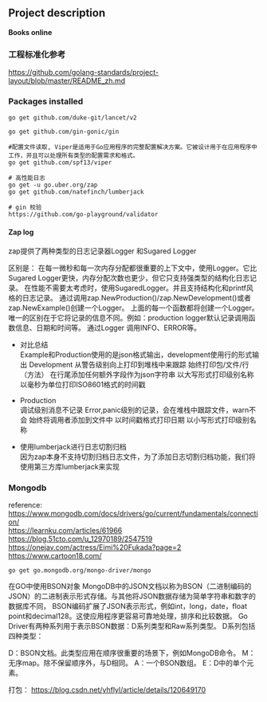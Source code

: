 ## Project description
**Books online** 

### 工程标准化参考
https://github.com/golang-standards/project-layout/blob/master/README_zh.md  

### Packages installed
```shell
go get github.com/duke-git/lancet/v2

go get github.com/gin-gonic/gin

#配置文件读取, Viper是适用于Go应用程序的完整配置解决方案。它被设计用于在应用程序中工作，并且可以处理所有类型的配置需求和格式。
go get github.com/spf13/viper

# 高性能日志
go get -u go.uber.org/zap
go get github.com/natefinch/lumberjack

# gin 校验
https://github.com/go-playground/validator
```

#### Zap log
zap提供了两种类型的日志记录器Logger 和Sugared Logger

区别是：
在每一微秒和每一次内存分配都很重要的上下文中，使用Logger。它比Sugared Logger更快，内存分配次数也更少，但它只支持强类型的结构化日志记录。
在性能不需要太考虑时，使用SugaredLogger。并且支持结构化和printf风格的日志记录。
通过调用zap.NewProduction()/zap.NewDevelopment()或者zap.NewExample()创建一个Logger。
上面的每一个函数都将创建一个Logger。唯一的区别在于它将记录的信息不同。例如：production logger默认记录调用函数信息、日期和时间等。
通过Logger 调用INFO、ERROR等。
* 对比总结  
Example和Production使用的是json格式输出，development使用行的形式输出
Development
从警告级别向上打印到堆栈中来跟踪
始终打印包/文件/行（方法）
在行尾添加任何额外字段作为json字符串
以大写形式打印级别名称
以毫秒为单位打印ISO8601格式的时间戳

* Production  
调试级别消息不记录
Error,panic级别的记录，会在堆栈中跟踪文件，warn不会
始终将调用者添加到文件中
以时间戳格式打印日期
以小写形式打印级别名称

* 使用lumberjack进行日志切割归档  
因为zap本身不支持切割归档日志文件，为了添加日志切割归档功能，我们将使用第三方库lumberjack来实现

### Mongodb
reference: https://www.mongodb.com/docs/drivers/go/current/fundamentals/connection/  
https://learnku.com/articles/61966
https://blog.51cto.com/u_12970189/2547519
https://onejav.com/actress/Eimi%20Fukada?page=2
https://www.cartoon18.com/
```shell
go get go.mongodb.org/mongo-driver/mongo
```
在GO中使用BSON对象
MongoDB中的JSON文档以称为BSON（二进制编码的JSON）的二进制表示形式存储。与其他将JSON数据存储为简单字符串和数字的数据库不同，
BSON编码扩展了JSON表示形式，例如int，long，date，float point和decimal128。这使应用程序更容易可靠地处理，排序和比较数据。
Go Driver有两种系列用于表示BSON数据：D系列类型和Raw系列类型。
D系列包括四种类型：

D：BSON文档。此类型应用在顺序很重要的场景下，例如MongoDB命令。
M：无序map。除不保留顺序外，与D相同。
A：一个BSON数组。
E：D中的单个元素。

打包： https://blog.csdn.net/yhflyl/article/details/120649170